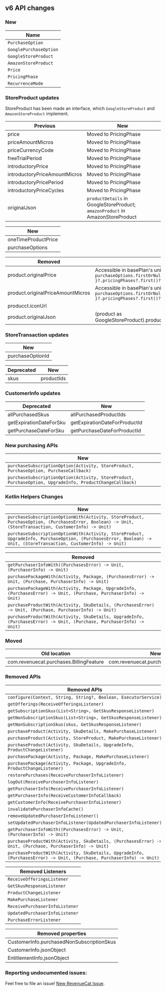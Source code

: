 ## v6 API changes

### New

| Name                   |
|------------------------|
| `PurchaseOption`       |
| `GooglePurchaseOption` |
| `GoogleStoreProduct`   |
| `AmazonStoreProduct`   |
| `Price`                |
| `PricingPhase`         |
| `RecurrenceMode`       |

### StoreProduct updates

StoreProduct has been made an interface, which `GoogleStoreProduct` and `AmazonStoreProduct` implement.

| Previous                      | New                                                                           |
|-------------------------------|-------------------------------------------------------------------------------|
| price                         | Moved to PricingPhase                                                         |
| priceAmountMicros             | Moved to PricingPhase                                                         |
| priceCurrencyCode             | Moved to PricingPhase                                                         |
| freeTrialPeriod               | Moved to PricingPhase                                                         |
| introductoryPrice             | Moved to PricingPhase                                                         |
| introductoryPriceAmountMicros | Moved to PricingPhase                                                         |
| introductoryPricePeriod       | Moved to PricingPhase                                                         |
| introductoryPriceCycles       | Moved to PricingPhase                                                         |
| originalJson                  | `productDetails` in GoogleStoreProduct; `amazonProduct` in AmazonStoreProduct |

| New                 |
|---------------------|
| oneTimeProductPrice |
| purchaseOptions     |

| Removed                           |  | 
|-----------------------------------|--|
| product.originalPrice             | Accessible in basePlan's unique pricing phase `purchaseOptions.firstOrNull{ it.isBasePlan }?.pricingPhases?.first()?.formattedPrice` |
| product.originalPriceAmountMicros | Accessible in basePlan's unique pricing phase `purchaseOptions.firstOrNull{ it.isBasePlan }?.pricingPhases?.first()?.priceAmountMicros` |
| producct.iconUrl                  |  | 
| product.originalJson              |(product as GoogleStoreProduct).productDetails |

### StoreTransaction updates

| New              |
|------------------|
| purchaseOptionId |

| Deprecated | New        |
|------------|------------|
| skus       | productIds |

### CustomerInfo updates

| Deprecated              | New                           |
|-------------------------|-------------------------------|
| allPurchasedSkus        | allPurchasedProductIds        |
| getExpirationDateForSku | getExpirationDateForProductId |
| getPurchaseDateForSku   | getPurchaseDateForProductId   |

### New purchasing APIs

| New              |
|------------------|
| `purchaseSubscriptionOption(Activity, StoreProduct, PurchaseOption, PurchaseCallback)` |
| `purchaseSubscriptionOption(Activity, StoreProduct, PurchaseOption, UpgradeInfo, ProductChangeCallback)` |

### Kotlin Helpers Changes

| New              |
|------------------|
| `purchaseSubscriptionOptionWith(Activity, StoreProduct, PurchaseOption, (PurchasesError, Boolean) -> Unit, (StoreTransaction, CustomerInfo) -> Unit)` |
| `purchaseSubscriptionOptionWith(Activity, StoreProduct, UpgradeInfo, PurchaseOption, (PurchasesError, Boolean) -> Unit, (StoreTransaction, CustomerInfo) -> Unit)` |

| Removed |
|----------------------------------------------------------------------------------------------------------------------|
| `getPurchaserInfoWith((PurchasesError) -> Unit, (PurchaserInfo) -> Unit)`                                            |
| `purchasePackageWith(Activity, Package, (PurchasesError) -> Unit, (Purchase, PurchaserInfo) -> Unit)`                |
| `purchasePackageWith(Activity, Package, UpgradeInfo, (PurchasesError) -> Unit, (Purchase, PurchaserInfo) -> Unit)`   |
| `purchaseProductWith(Activity, SkuDetails, (PurchasesError) -> Unit, (Purchase, PurchaserInfo) -> Unit)`             |
| `purchaseProductWith(Activity, SkuDetails, UpgradeInfo, (PurchasesError) -> Unit, (Purchase, PurchaserInfo) -> Unit)` |

### Moved

| Old location                            | New location                                   |
|-----------------------------------------|------------------------------------------------|
| com.revenuecat.purchases.BillingFeature | com.revenuecat.purchases.models.BillingFeature |

### Removed APIs

| Removed APIs                                                                                                          |  
|-----------------------------------------------------------------------------------------------------------------------|
| `configure(Context, String, String?, Boolean, ExecutorService)`                                                       |
| `getOfferings(ReceiveOfferingsListener)`                                                                              |
| `getSubscriptionSkus(List<String>, GetSkusResponseListener)`                                                          |
| `getNonSubscriptionSkus(List<String>, GetSkusResponseListener)`                                                       |
| `getNonSubscriptionSkus(skus, GetSkusResponseListener)`                                                               |
| `purchaseProduct(Activity, SkuDetails, MakePurchaseListener)`                                                         |
| `purchaseProduct(Activity, StoreProduct, MakePurchaseListener)`                                                       |
| `purchaseProduct(Activity, SkuDetails, UpgradeInfo, ProductChangeListener)`                                           |
| `purchasePackage(Activity, Package, MakePurchaseListener)`                                                            |
| `purchasePackage(Activity, Package, UpgradeInfo, ProductChangeListener)`                                              |
| `restorePurchases(ReceivePurchaserInfoListener)`                                                                      |
| `logOut(ReceivePurchaserInfoListener)`                                                                                |
| `getPurchaserInfo(ReceivePurchaserInfoListener)`                                                                      |
| `getPurchaserInfo(ReceiveCustomerInfoCallback)`                                                                       |
| `getCustomerInfo(ReceivePurchaserInfoListener)`                                                                       |
| `invalidatePurchaserInfoCache()`                                                                                      |
| `removeUpdatedPurchaserInfoListener()`                                                                                |
| `setUpdatedPurchaserInfoListener(UpdatedPurchaserInfoListener)`                                                       |
| `getPurchaserInfoWith((PurchasesError) -> Unit, (PurchaserInfo) -> Unit)`                                             |
| `purchaseProductWith(Activity, SkuDetails, (PurchasesError) -> Unit, (Purchase, PurchaserInfo) -> Unit)`              |
| `purchaseProductWith(Activity, SkuDetails, UpgradeInfo, (PurchasesError) -> Unit, (Purchase, PurchaserInfo) -> Unit)` |

| Removed Listeners              |  
|--------------------------------|
| `ReceiveOfferingsListener`     |
| `GetSkusResponseListener`      |
| `ProductChangeListener`        |
| `MakePurchaseListener`         |
| `ReceivePurchaserInfoListener` |
| `UpdatedPurchaserInfoListener` |
| `PurchaseErrorListener`        |

| Removed properties                        |
|-------------------------------------------|
| CustomerInfo.purchasedNonSubscriptionSkus |
| CustomerInfo.jsonObject                   |
| EntitlementInfo.jsonObject                |

### Reporting undocumented issues:

Feel free to file an issue! [New RevenueCat Issue](https://github.com/RevenueCat/purchases-android/issues/new/).
